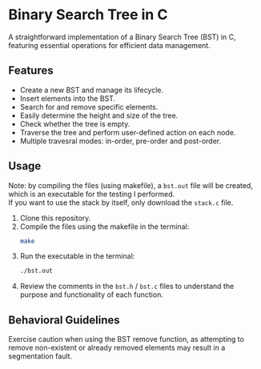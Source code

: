 
# Binary Search Tree in C

A straightforward implementation of a Binary Search Tree (BST) in C, featuring essential operations for efficient data management.


## Features

- Create a new BST and manage its lifecycle.
- Insert elements into the BST.
- Search for and remove specific elements.
- Easily determine the height and size of the tree.
- Check whether the tree is empty.
- Traverse the tree and perform user-defined action on each node.
- Multiple travesral modes: in-order, pre-order and post-order.


## Usage

Note: by compiling the files (using makefile), a `bst.out` file will be created, which is an executable for the testing I performed.<br>
If you want to use the stack by itself, only download the `stack.c` file. 

1. Clone this repository.
2. Compile the files using the makefile in the terminal:
      ```bash
      make
      ```
3. Run the executable in the terminal:
      ```bash
      ./bst.out
      ```
4. Review the comments in the `bst.h` / `bst.c` files to understand the purpose and functionality of each function.


## Behavioral Guidelines

Exercise caution when using the BST remove function, as attempting to remove non-existent or already removed elements may result in a segmentation fault.
